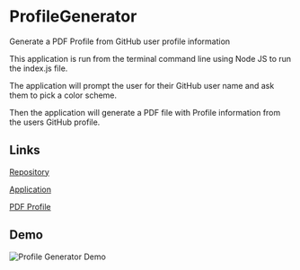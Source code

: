 # ProfileGenerator

Generate a PDF Profile from GitHub user profile information

This application is run from the terminal command line using Node JS
to run the index.js file.

The application will prompt the user for their GitHub user name and ask
them to pick a color scheme.

Then the application will generate a PDF file with Profile information
from the users GitHub profile.


## Links

[Repository](https://github.com/CodeMaster-jab/ProfileGenerator)

[Application](https://codemaster-jab.github.io/ProfileGenerator/)

[PDF Profile](https://github.com/CodeMaster-jab/ProfileGenerator/blob/master/codemaster-jab.pdf)

## Demo

![Profile Generator Demo](demo.gif)